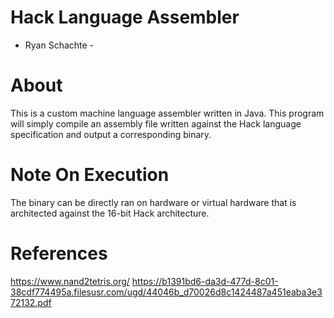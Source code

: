 # Hack Language Assembler

- Ryan Schachte - 

# About
This is a custom machine language assembler written in Java. This program will simply compile an assembly file written against the Hack language specification and output a corresponding binary.

# Note On Execution
The binary can be directly ran on hardware or virtual hardware that is architected against the 16-bit Hack architecture. 

# References
https://www.nand2tetris.org/
https://b1391bd6-da3d-477d-8c01-38cdf774495a.filesusr.com/ugd/44046b_d70026d8c1424487a451eaba3e372132.pdf
